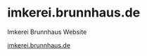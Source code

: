 # imkerei.brunnhaus.de

Imkerei Brunnhaus Website

[imkerei.brunnhaus.de](https://imkerei.brunnhaus.de)
